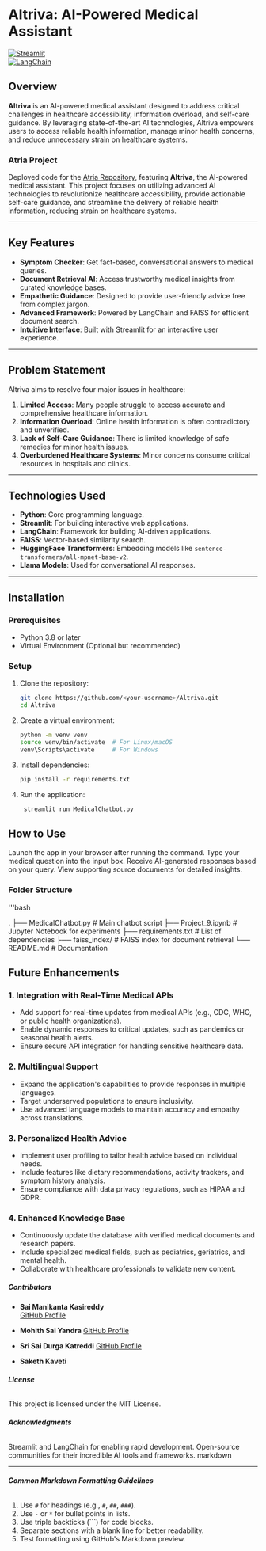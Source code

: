 # **Altriva: AI-Powered Medical Assistant**
[![Streamlit](https://img.shields.io/badge/Built%20with-Streamlit-brightgreen)](https://streamlit.io)  
[![LangChain](https://img.shields.io/badge/Powered%20by-LangChain-blue)](https://langchain.com)

## **Overview**
**Altriva** is an AI-powered medical assistant designed to address critical challenges in healthcare accessibility, information overload, and self-care guidance. By leveraging state-of-the-art AI technologies, Altriva empowers users to access reliable health information, manage minor health concerns, and reduce unnecessary strain on healthcare systems.

### **Atria Project**  
Deployed code for the [Atria Repository](https://github.com/saikasireddy/Atria), featuring **Altriva**, the AI-powered medical assistant. This project focuses on utilizing advanced AI technologies to revolutionize healthcare accessibility, provide actionable self-care guidance, and streamline the delivery of reliable health information, reducing strain on healthcare systems.


---

## **Key Features**
- **Symptom Checker**: Get fact-based, conversational answers to medical queries.
- **Document Retrieval AI**: Access trustworthy medical insights from curated knowledge bases.
- **Empathetic Guidance**: Designed to provide user-friendly advice free from complex jargon.
- **Advanced Framework**: Powered by LangChain and FAISS for efficient document search.
- **Intuitive Interface**: Built with Streamlit for an interactive user experience.

---

## **Problem Statement**
Altriva aims to resolve four major issues in healthcare:
1. **Limited Access**: Many people struggle to access accurate and comprehensive healthcare information.
2. **Information Overload**: Online health information is often contradictory and unverified.
3. **Lack of Self-Care Guidance**: There is limited knowledge of safe remedies for minor health issues.
4. **Overburdened Healthcare Systems**: Minor concerns consume critical resources in hospitals and clinics.

---

## **Technologies Used**
- **Python**: Core programming language.
- **Streamlit**: For building interactive web applications.
- **LangChain**: Framework for building AI-driven applications.
- **FAISS**: Vector-based similarity search.
- **HuggingFace Transformers**: Embedding models like `sentence-transformers/all-mpnet-base-v2`.
- **Llama Models**: Used for conversational AI responses.

---

## **Installation**
### **Prerequisites**
- Python 3.8 or later
- Virtual Environment (Optional but recommended)

### **Setup**
1. Clone the repository:
   ```bash
   git clone https://github.com/<your-username>/Altriva.git
   cd Altriva
2. Create a virtual environment:
    ```bash
    python -m venv venv
    source venv/bin/activate  # For Linux/macOS
    venv\Scripts\activate     # For Windows

3. Install dependencies:
    ```bash
    pip install -r requirements.txt
4. Run the application:
   ```bash
    streamlit run MedicalChatbot.py

## **How to Use**
Launch the app in your browser after running the command.
Type your medical question into the input box.
Receive AI-generated responses based on your query.
View supporting source documents for detailed insights.

### **Folder Structure**
'''bash

.
├── MedicalChatbot.py        # Main chatbot script
├── Project_9.ipynb          # Jupyter Notebook for experiments
├── requirements.txt         # List of dependencies
├── faiss_index/             # FAISS index for document retrieval
└── README.md                # Documentation


## **Future Enhancements**

### 1. **Integration with Real-Time Medical APIs**
- Add support for real-time updates from medical APIs (e.g., CDC, WHO, or public health organizations).
- Enable dynamic responses to critical updates, such as pandemics or seasonal health alerts.
- Ensure secure API integration for handling sensitive healthcare data.

### 2. **Multilingual Support**
- Expand the application's capabilities to provide responses in multiple languages.
- Target underserved populations to ensure inclusivity.
- Use advanced language models to maintain accuracy and empathy across translations.

### 3. **Personalized Health Advice**
- Implement user profiling to tailor health advice based on individual needs.
- Include features like dietary recommendations, activity trackers, and symptom history analysis.
- Ensure compliance with data privacy regulations, such as HIPAA and GDPR.

### 4. **Enhanced Knowledge Base**
- Continuously update the database with verified medical documents and research papers.
- Include specialized medical fields, such as pediatrics, geriatrics, and mental health.
- Collaborate with healthcare professionals to validate new content.


##### **Contributors**
- **Sai Manikanta Kasireddy**  
  [GitHub Profile](https://github.com/saikasireddy)
  
- **Mohith Sai Yandra**
  [GitHub Profile](https://github.com/yandramohithsai)
- **Sri Sai Durga Katreddi**
  [GitHub Profile](https://github.com/Durga-Katreddi)
- **Saketh Kaveti**


###### **License**
This project is licensed under the MIT License.

###### **Acknowledgments**
Streamlit and LangChain for enabling rapid development.
Open-source communities for their incredible AI tools and frameworks.
markdown

---

###### **Common Markdown Formatting Guidelines**
1. Use `#` for headings (e.g., `#`, `##`, `###`).
2. Use `-` or `*` for bullet points in lists.
3. Use triple backticks (\`\`\`) for code blocks.
4. Separate sections with a blank line for better readability.
5. Test formatting using GitHub's Markdown preview.


